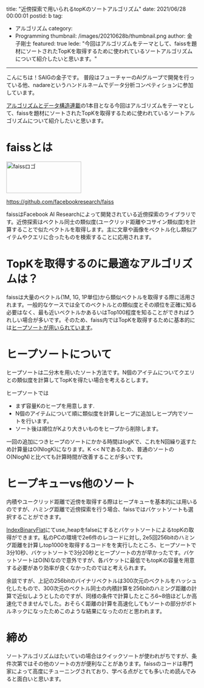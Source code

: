 title: "近傍探索で用いられるtopKのソートアルゴリズム"
date: 2021/06/28 00:00:01
postid: b
tag:
  - アルゴリズム
category:
  - Programming
thumbnail: /images/20210628b/thumbnail.png
author: 金子剛士
featured: true
lede: "今回はアルゴリズムをテーマとして、faissを題材にソートされたTopKを取得するために使われているソートアルゴリズムについて紹介したいと思います。"
---
こんにちは！SAIGの金子です。
普段はフューチャーのAIグループで開発を行っている他、nadareというハンドルネームでデータ分析コンペティションに参加しています。

[アルゴリズムとデータ構造連載](/articles/20210628a/)の1本目となる今回はアルゴリズムをテーマとして、faissを題材にソートされたTopKを取得するために使われているソートアルゴリズムについて紹介したいと思います。

# faissとは

<img src="/images/20210628b/faiss.png" alt="faissロゴ" width="197" height="83">

https://github.com/facebookresearch/faiss

faissはFacebook AI Researchによって開発されている近傍探索のライブラリです。近傍探索はベクトル同士の類似度(ユークリッド距離やコサイン類似度)を計算することで似たベクトルを取得します。主に文章や画像をベクトル化し類似アイテムやクエリに合ったものを検索することに応用されます。

# TopKを取得するのに最適なアルゴリズムは？

faissは大量のベクトル(1M, 1G, 1P単位)から類似ベクトルを取得する際に活用されます。一般的なケースでは全てのベクトルとの類似度とその順位を正確に知る必要はなく、最も近いベクトルかあるいはTop100程度を知ることができればうれしい場合が多いです。そのため、faiss内ではTopKを取得するために基本的には[ヒープソートが用いられています](https://github.com/facebookresearch/faiss/blob/7559cf5c5bf181942ed706fd8914e77a5c4bfb9b/faiss/utils/distances.cpp#L316)。

# ヒープソートについて
ヒープソートは二分木を用いたソート方法です。N個のアイテムについてクエリとの類似度を計算してTopKを得たい場合を考えるとします。

ヒープソートでは

* まず容量Kのヒープを用意します.
* N個のアイテムについて順に類似度を計算しヒープに追加しヒープ内でソートを行います。
* ソート後は順位がKより大きいものをヒープから削除します。

一回の追加につきヒープのソートにかかる時間はlogKで、これをN回繰り返すため計算量はO(NlogK)になります。K << Nであるため、普通のソートのO(NlogN)と比べても計算時間が改善することが多いです。

# ヒープキューvs他のソート

内積やユークリッド距離で近傍を取得する際はヒープキューを基本的には用いるのですが、ハミング距離で近傍探索を行う場合、faissではバケットソートも選択することができます。

[IndexBinaryFlat](https://github.com/facebookresearch/faiss/blob/7559cf5c5bf181942ed706fd8914e77a5c4bfb9b/faiss/IndexBinaryFlat.cpp)にてuse_heapをfalseにするとバケットソートによるtopKの取得ができます。私のPCの環境で2e6件のレコードに対し, 2e5回256bitのハミング距離を計算しtop1000を取得するコードをを実行したところ、ヒープソートで3分10秒、バケットソートで3分20秒とヒープソートの方が早かったです。バケットソートはO(N)なので意外ですが、各バケットに最低でもtopKの容量を用意する必要があり効率が良くなかったのではと考えられます。

余談ですが、上記の256bitのバイナリベクトルは300次元のベクトルをハッシュ化したもので、300次元のベクトル同士の内積計算を256bitのハミング距離の計算で近似しようとしたのですが、同様の条件で計算したところ6~8倍ほどしか高速化できませんでした。おそらく距離の計算を高速化してもソートの部分がボトルネックになったためこのような結果になったのだと思われます。

# 締め

ソートアルゴリズムはたいていの場合はクイックソートが使われがちですが、条件次第ではその他のソートの方が便利なことがあります。faissのコードは専門家によって高度にチューニングされており、学べる点がとても多いため読んでみると面白いと思います。

